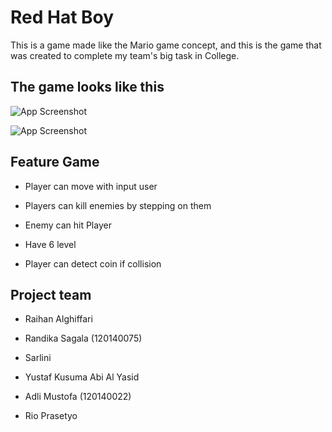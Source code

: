 
# Red Hat Boy 

This is a game made like the Mario game concept, and this is the game that was created to complete my team's big task in College.


## The game looks like this

![App Screenshot](https://raw.githubusercontent.com/alghiffari10/Project-Tubes/main/screenshot/level_screen.png)

![App Screenshot](https://github.com/alghiffari10/Project-Tubes/blob/main/screenshot/overworld_screen.png?raw=true)


## Feature Game

- Player can move with input user

- Players can kill enemies by stepping on them 

- Enemy can hit Player

- Have 6 level

- Player can detect coin if collision


## Project team

- Raihan Alghiffari

- Randika Sagala (120140075)

- Sarlini

- Yustaf Kusuma Abi Al Yasid

- Adli Mustofa                (120140022)

- Rio Prasetyo
